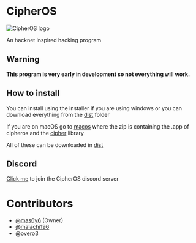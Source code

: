 # CipherOS

<picture>
  <source media="(prefers-color-scheme: dark)" srcset="https://raw.githubusercontent.com/mas6y6/CipherOS/refs/heads/main/logos/banner.png">
  <source media="(prefers-color-scheme: light)" srcset="https://raw.githubusercontent.com/mas6y6/CipherOS/refs/heads/main/logos/banner_black.png">
  <img alt="CipherOS logo" src="https://user-images.githubusercontent.com/25423296/163456779-a8556205-d0a5-45e2-ac17-42d089e3c3f8.png">
</picture>


An hacknet inspired hacking program
## Warning
**This program is very early in development so not everything will work.**

## How to install
You can install using the installer if you are using windows or you can download everything from the [dist](https://github.com/mas6y6/CipherOS/tree/main/dist) folder

If you are on macOS go to [macos](https://github.com/mas6y6/CipherOS/tree/main/macos) where the zip is containing the .app of cipheros and the [cipher](https://github.com/mas6y6/CipherOS/tree/main/cipher) library

All of these can be downloaded in [dist](https://github.com/mas6y6/CipherOS/releases)

## Discord
[Click me](https://discord.gg/hFxyTqGshN) to join the CipherOS discord server

# Contributors
+ [@mas6y6](https://github.com/mas6y6) (Owner)
+ [@malachi196](https://github.com/malachi196)
+ [@overo3](https://github.com/Overo3)
